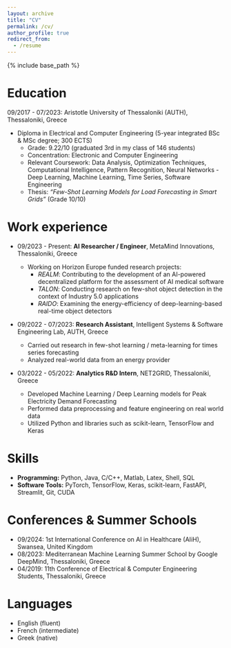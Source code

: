 ```yaml
---
layout: archive
title: "CV"
permalink: /cv/
author_profile: true
redirect_from:
  - /resume
---
```


{% include base_path %}

Education
======
09/2017 - 07/2023: Aristotle University of Thessaloniki (AUTH), Thessaloniki, Greece
* Diploma in Electrical and Computer Engineering (5-year integrated BSc & MSc degree; 300 ECTS)
  * Grade: 9.22/10 (graduated 3rd in my class of 146 students)
  * Concentration: Electronic and Computer Engineering
  * Relevant Coursework: Data Analysis, Optimization Techniques, Computational Intelligence, Pattern Recognition, Neural Networks - Deep Learning, Machine Learning, Time Series, Software Engineering
  * Thesis: *“Few-Shot Learning Models for Load Forecasting in Smart Grids”* (Grade 10/10)


Work experience
======
* 09/2023 - Present: **AI Researcher / Engineer**, MetaMind Innovations, Thessaloniki, Greece
  * Working on Horizon Europe funded research projects:
    * *REALM*: Contributing to the development of an AI-powered decentralized platform for the assessment of AI medical software
    * *TALON*: Conducting research on few-shot object detection  in the context of Industry 5.0 applications
    * *RAIDO*: Examining the energy-efficiency of deep-learning-based real-time object detectors

* 09/2022 - 07/2023: **Research Assistant**, Intelligent Systems & Software Engineering Lab, AUTH, Greece
  * Carried out research in few-shot learning / meta-learning for times series forecasting
  * Analyzed real-world data from an energy provider

* 03/2022 - 05/2022: **Analytics R&D Intern**, NET2GRID, Thessaloniki, Greece
  * Developed Machine Learning / Deep Learning models for Peak Electricity Demand Forecasting
  * Performed data preprocessing and feature engineering on real world data
  * Utilized Python and libraries such as scikit-learn, TensorFlow and Keras
  
Skills
======
* **Programming:** Python, Java, C/C++, Matlab, Latex, Shell, SQL
* **Software Tools:** PyTorch, TensorFlow, Keras, scikit-learn, FastAPI, Streamlit, Git, CUDA

Conferences & Summer Schools
======
* 09/2024: 1st International Conference on AI in Healthcare (AIiH), Swansea, United Kingdom
* 08/2023: Mediterranean Machine Learning Summer School by Google DeepMind, Thessaloniki, Greece
* 04/2019: 11th Conference of Electrical & Computer Engineering Students, Thessaloniki, Greece			

Languages
======
* English (fluent)
* French (intermediate)
* Greek (native)
